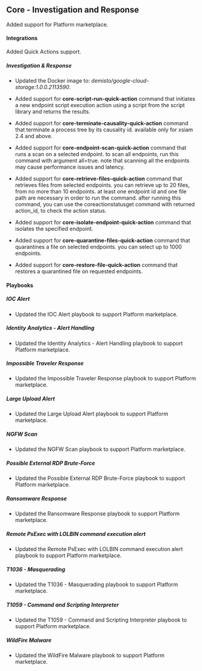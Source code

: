 ## Core - Investigation and Response

Added support for Platform marketplace.

#### Integrations

Added Quick Actions support.

##### Investigation & Response
- Updated the Docker image to: *demisto/google-cloud-storage:1.0.0.2113590*.

- Added support for **core-script-run-quick-action** command that initiates a new endpoint script execution action using a script from the script library and returns the results.
- Added support for **core-terminate-causality-quick-action** command that terminate a process tree by its causality id. available only for xsiam 2.4 and above.
- Added support for **core-endpoint-scan-quick-action** command that runs a scan on a selected endpoint. to scan all endpoints, run this command with argument all=true. note that scanning all the endpoints may cause performance issues and latency.
- Added support for **core-retrieve-files-quick-action** command that retrieves files from selected endpoints. you can retrieve up to 20 files, from no more than 10 endpoints. at least one endpoint id and one file path are necessary in order to run the command. after running this command, you can use the coreactionstatusget command with returned action_id, to check the action status.
- Added support for **core-isolate-endpoint-quick-action** command that isolates the specified endpoint.
- Added support for **core-quarantine-files-quick-action** command that quarantines a file on selected endpoints. you can select up to 1000 endpoints.
- Added support for **core-restore-file-quick-action** command that restores a quarantined file on requested endpoints.


#### Playbooks

##### IOC Alert

- Updated the IOC Alert playbook to support Platform marketplace.

##### Identity Analytics - Alert Handling

- Updated the Identity Analytics - Alert Handling playbook to support Platform marketplace.

##### Impossible Traveler Response

- Updated the Impossible Traveler Response playbook to support Platform marketplace.

##### Large Upload Alert

- Updated the Large Upload Alert playbook to support Platform marketplace.

##### NGFW Scan

- Updated the NGFW Scan playbook to support Platform marketplace.

##### Possible External RDP Brute-Force

- Updated the Possible External RDP Brute-Force playbook to support Platform marketplace.

##### Ransomware Response

- Updated the Ransomware Response playbook to support Platform marketplace.

##### Remote PsExec with LOLBIN command execution alert

- Updated the Remote PsExec with LOLBIN command execution alert playbook to support Platform marketplace.

##### T1036 - Masquerading

- Updated the T1036 - Masquerading playbook to support Platform marketplace.

##### T1059 - Command and Scripting Interpreter

- Updated the T1059 - Command and Scripting Interpreter playbook to support Platform marketplace.

##### WildFire Malware

- Updated the WildFire Malware playbook to support Platform marketplace.

